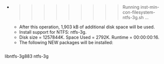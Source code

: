 * >>>>>>>>> Running inst-min-con-filesystem-ntfs-3g.sh ...
  * After this operation, 1,903 kB of additional disk space will be used.
  * Install support for NTFS: ntfs-3g.
  * Disk size = 1257844K. Space Used = 2792K. Runtime = 00:00:00:16.
  * The following NEW packages will be installed:
  ```bash
libntfs-3g883 ntfs-3g
  ```
